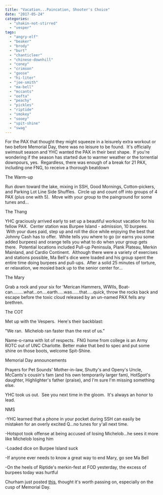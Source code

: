 ```yaml
---
title: "Vacation...Paincation, Shooter's Choice"
date: "2017-05-24"
categories: 
  - "shakin-not-stirred"
  - "vesper"
tags: 
  - "angry-elf"
  - "beaker"
  - "brody"
  - "burt"
  - "chanticleer"
  - "chinese-downhill"
  - "coney"
  - "crimson"
  - "goose"
  - "hi-liter"
  - "joe-smith"
  - "ma-bell"
  - "mccants"
  - "oofta"
  - "peachy"
  - "pickles"
  - "riptide"
  - "smokey"
  - "sooey"
  - "spit-shine"
  - "swag"
---
```


For the PAX that thought they might squeeze in a leisurely extra workout or two before Memorial Day, there was no leisure to be found.  It's officially swimsuit season and YHC wanted the PAX in their best shape.  If you're wondering if the season has started due to warmer weather or the torrential downpours, yes.  Regardless, there was enough of a break for 21 PAX, including one FNG, to receive a thorough beatdown

The Warm-up

Run down toward the lake, mixing in SSH, Good Mornings, Cotton-pickers, and Parking Lot Line Side Shuffles.  Circle up and count off into groups of 4 PAX (plus one with 5).  Move with your group to the painground for some tunes and...

The Thang

YHC graciously arrived early to set up a beautiful workout vacation for his fellow PAX.  Center station was Burpee Island - admission, 10 burpees.  With your dues paid, step up and roll the dice while enjoying the best that Johnny Cash has to offer.  White tells you where to go (or earns you some added burpees) and orange tells you what to do when your group gets there.  Potential locations included Pull-up Peninsula, Plank Plateau, Merkin Mainland, and Cardio Continent.  Although there were a variety of exercises and stations possible, Ma Bell's dice were loaded and his group spent the entire time doing burpees and pull-ups.  After a solid 25 minutes of torture, er relaxation, we mosied back up to the senior center for...

The Mary

Grab a rock and your six for 'Merican Hammers, WWIIs, Boat-can.........what...on....earth.....was......that.....quick, throw the rocks back and escape before the toxic cloud released by an un-named PAX fells any brethren.

The COT

Met up with the Vespers.  Here's their backblast:

"We ran.  Michelob ran faster than the rest of us."

Name-o-rama with lot of respects.  FNG home from college is an Army ROTC out of UNC Charlotte. Better make that bed to spec and put some shine on those boots, welcome Spit-Shine.

Memorial Day announcements

Prayers for Pet Sounds' Mother-in-law, Shutty's and Openy's Uncle, McCants's cousin's fam (and his own temporarily larger fam), HotSpot's daughter, Highlighter's father (praise), and I'm sure I'm missing something else.

YHC took us out.  See you next time in the gloom.  It's always an honor to lead.

NMS

\-YHC learned that a phone in your pocket during SSH can easily be mistaken for an overly excited Q...no tunes for y'all next time.

\-Hotspot took offense at being accused of losing Michelob...he sees it more like Michelob losing him

\-Loaded dice on Burpee Island suck

\-If anyone ever needs to know a great way to end Mary, go see Ma Bell

\-On the heels of Riptide's merkin-fest at FOD yesterday, the excess of burpees today was hurtful

Churham just posted [this](https://specialopssurvivors.kindful.com/team-f3-churham-2017), thought it's worth passing on, especially on the cusp of Memorial Day.
